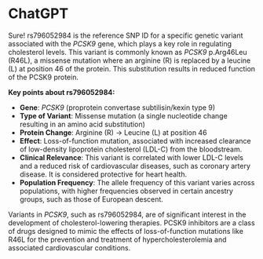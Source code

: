 # ChatGPT

Sure! rs796052984 is the reference SNP ID for a specific genetic variant associated with the *PCSK9* gene, which plays a key role in regulating cholesterol levels. This variant is commonly known as *PCSK9* p.Arg46Leu (R46L), a missense mutation where an arginine (R) is replaced by a leucine (L) at position 46 of the protein. This substitution results in reduced function of the PCSK9 protein.

**Key points about rs796052984:**

- **Gene**: *PCSK9* (proprotein convertase subtilisin/kexin type 9)
- **Type of Variant**: Missense mutation (a single nucleotide change resulting in an amino acid substitution)
- **Protein Change**: Arginine (R) → Leucine (L) at position 46
- **Effect**: Loss-of-function mutation, associated with increased clearance of low-density lipoprotein cholesterol (LDL-C) from the bloodstream.
- **Clinical Relevance**: This variant is correlated with lower LDL-C levels and a reduced risk of cardiovascular diseases, such as coronary artery disease. It is considered protective for heart health.
- **Population Frequency**: The allele frequency of this variant varies across populations, with higher frequencies observed in certain ancestry groups, such as those of European descent.

Variants in *PCSK9*, such as rs796052984, are of significant interest in the development of cholesterol-lowering therapies. PCSK9 inhibitors are a class of drugs designed to mimic the effects of loss-of-function mutations like R46L for the prevention and treatment of hypercholesterolemia and associated cardiovascular conditions.